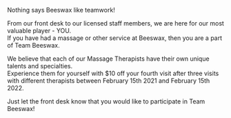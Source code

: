 Nothing says Beeswax like teamwork!

From our front desk to our licensed staff members, we are here for our most valuable player - YOU.  
If you have had a massage or other service at Beeswax, then you are a part of Team Beeswax.

We believe that each of our Massage Therapists have their own unique talents and specialties.  
Experience them for yourself with $10 off your fourth visit after three visits with different therapists between February 15th 2021 and February 15th 2022.

Just let the front desk know that you would like to participate in Team Beeswax!